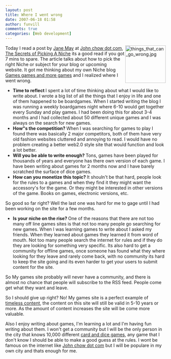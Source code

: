 ```yaml
---
layout: post
title: Where I went wrong 
date: 2007-06-18 01:58
author: funvill
comments: true
categories: [Web development]
---
```

<img src="http://blog.abluestar.com/public/uploads/2007/06/things_that_can_go_wrong.thumbnail.jpg" alt="things_that_can_go_wrong.jpg" align="right" height="118" width="127" />Today I read a post by <a href="http://www.janemayblogs.com/">Jane May</a> at <a href="http://www.johnchow.com">John chow dot com</a>, <a href="http://www.johnchow.com/the-secrets-of-picking-a-niche/">The Secrets of Picking A Niche</a> its a good read if you got 7 mins to spare. The article talks about how to pick the right Niche or subject for your blog or upcoming website. It got me thinking about my own Niche blog <a href="http://www.abluestar.com/games/">Games games and more games</a> and I realized where I went wrong.
<ul>
	<li><strong>Time to reflect
</strong>I spent a lot of time thinking about what I would like to write about. I wrote a big list of all the things that I enjoy in life and one of them happened to be boardgames. When I started writing the blog I was running a weekly boardgames night where 6-10 would get together every Sunday and play games. I had been doing this for about 3-4 months and I had collected about 50 different unique games and I was always on the search for new games.</li>
	<li><strong>How&quot;s the competition?
</strong>When I was searching for games to play I found there was basically 2 major competitors, both of them have very old fashion websites cluttered and annoying to read. I would have no problem creating a better web2.0 style site that would function and look a lot better.</li>
	<li><strong>Will you be able to write enough?
</strong>Tons, games have been played for thousands of years and everyone has there own version of each game. I have been writing about games for 2 months now and I have barely scratched the surface of dice games. <strong>
</strong></li>
	<li><strong>How can you monetize this topic?
</strong>It shouln't be that hard, people look for the rules to a games and when they find it they might want the accessory's for the game. Or they might be interested in other versions of the game. Books on games, electronic versions, etc.</li>
</ul>
So good so far right?
Well the last one was hard for me to gage until I had been working on the site for a few months.
<ul>
	<li><strong>Is your niche on the rise?
</strong>One of the reasons that there are not too many off line games sites is that not too many people go searching for new games. When I was learning games to write about I asked my friends. When they learned about games they learned it from word of mouth. Not too many people search the internet for rules and if they do they are looking for something very specific. Its also hard to get a community for offline games, once someone has found what they where looking for they leave and rarely come back, with no community its hard to keep the site going and its even harder to get your users to submit content for the site.</li>
</ul>
So My games site probably will never have a community, and there is almost no chance that people will subscribe to the RSS feed.  People come get what they want and leave.

So I should give up right?
No!  My games site is a perfect example of <a href="http://blog.abluestar.com/timeless-content/">timeless content</a>, the content on this site will still be valid in 5-10 years or more. As the amount of content increases the site will be come more valuable.

Also I enjoy writing about games, I'm learning a lot and I'm having fun writing about them. I won't get a community but I will be the only person in the city that knows 10,000 different <a href="http://www.abluestar.com/games/">card and dice games</a>, any game that I don't know I should be able to make a good guess at the rules. I wont be famous on the internet like <a href="http://www.johnchow.com">John chow dot com</a> but I will be populare in my own city and thats enough for me.
